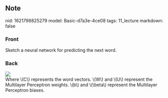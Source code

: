 ## Note
nid: 1621798825279
model: Basic-d7a3e-4ce08
tags: 11_lecture
markdown: false

### Front
Sketch a neural network for predicting the next word.

### Back
<img src="paste-5cace471c72cf498450afd094daad4b26fc4130f.jpg">
<div>
  Where \(C\) represents the word vectors. \(W\) and \(U\)
  represent the Multilayer Perceptron weights. \(b\) and \(\beta\)
  represent the Multilayer Perceptron biases.
</div>
